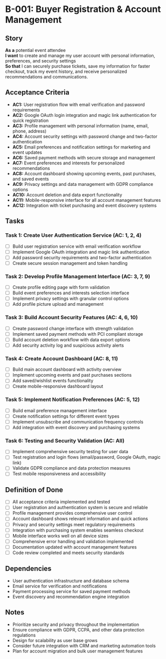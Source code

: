 # B-001: Buyer Registration & Account Management

## Story

**As a** potential event attendee  
**I want** to create and manage my user account with personal information, preferences, and security settings  
**So that** I can securely purchase tickets, save my information for faster checkout, track my event history, and receive personalized recommendations and communications.

## Acceptance Criteria

- **AC1:** User registration flow with email verification and password requirements
- **AC2:** Google OAuth login integration and magic link authentication for quick registration
- **AC3:** Profile management with personal information (name, email, phone, address)
- **AC4:** Account security settings with password change and two-factor authentication
- **AC5:** Email preferences and notification settings for marketing and event updates
- **AC6:** Saved payment methods with secure storage and management
- **AC7:** Event preferences and interests for personalized recommendations
- **AC8:** Account dashboard showing upcoming events, past purchases, and saved events
- **AC9:** Privacy settings and data management with GDPR compliance options
- **AC10:** Account deletion and data export functionality
- **AC11:** Mobile-responsive interface for all account management features
- **AC12:** Integration with ticket purchasing and event discovery systems

## Tasks

### Task 1: Create User Authentication Service (AC: 1, 2, 4)
- [ ] Build user registration service with email verification workflow
- [ ] Implement Google OAuth integration and magic link authentication
- [ ] Add password security requirements and two-factor authentication
- [ ] Create secure session management and token handling

### Task 2: Develop Profile Management Interface (AC: 3, 7, 9)
- [ ] Create profile editing page with form validation
- [ ] Build event preferences and interests selection interface
- [ ] Implement privacy settings with granular control options
- [ ] Add profile picture upload and management

### Task 3: Build Account Security Features (AC: 4, 6, 10)
- [ ] Create password change interface with strength validation
- [ ] Implement saved payment methods with PCI compliant storage
- [ ] Build account deletion workflow with data export options
- [ ] Add security activity log and suspicious activity alerts

### Task 4: Create Account Dashboard (AC: 8, 11)
- [ ] Build main account dashboard with activity overview
- [ ] Implement upcoming events and past purchases sections
- [ ] Add saved/wishlist events functionality
- [ ] Create mobile-responsive dashboard layout

### Task 5: Implement Notification Preferences (AC: 5, 12)
- [ ] Build email preference management interface
- [ ] Create notification settings for different event types
- [ ] Implement unsubscribe and communication frequency controls
- [ ] Add integration with event discovery and purchasing systems

### Task 6: Testing and Security Validation (AC: All)
- [ ] Implement comprehensive security testing for user data
- [ ] Test registration and login flows (email/password, Google OAuth, magic link)
- [ ] Validate GDPR compliance and data protection measures
- [ ] Test mobile responsiveness and accessibility

## Definition of Done

- [ ] All acceptance criteria implemented and tested
- [ ] User registration and authentication system is secure and reliable
- [ ] Profile management provides comprehensive user control
- [ ] Account dashboard shows relevant information and quick actions
- [ ] Privacy and security settings meet regulatory requirements
- [ ] Integration with purchasing system enables seamless checkout
- [ ] Mobile interface works well on all device sizes
- [ ] Comprehensive error handling and validation implemented
- [ ] Documentation updated with account management features
- [ ] Code review completed and meets security standards

## Dependencies

- User authentication infrastructure and database schema
- Email service for verification and notifications
- Payment processing service for saved payment methods
- Event discovery and recommendation engine integration

## Notes

- Prioritize security and privacy throughout the implementation
- Ensure compliance with GDPR, CCPA, and other data protection regulations
- Design for scalability as user base grows
- Consider future integration with CRM and marketing automation tools
- Plan for account migration and bulk user management features 